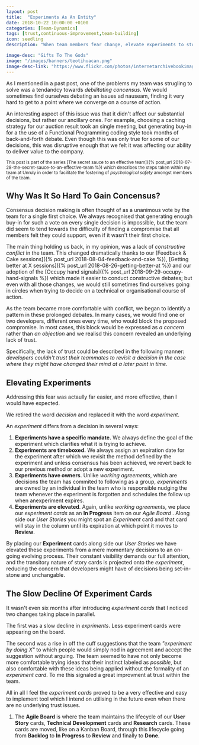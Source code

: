 ```yaml
---
layout: post
title:  "Experiments As An Entity"
date: 2018-10-22 10:00:00 +0100
categories: [Team-Dynamics]
tags: [trust,continuous-improvement,team-building]
icon: seedling
description: "When team members fear change, elevate experiments to story card level"

image-desc: "Gifts To The Gods"
image: "/images/banners/teotihuacan.png"
image-desc-link: "https://www.flickr.com/photos/internetarchivebookimages/14768520815"
---
```




As I mentioned in a past post, one of the problems my team was strugling to solve was a tendandcy towards _debilitating concensus_. We would sometimes find ourselves debating an issues ad nauseam, finding it very hard to get to a point where we converge on a course of action.

An interesting aspect of this issue was that it didn't affect our substantial decisions, but rather our ancillary ones. For example, choosing a caching strategy for our auction result took an single meeting, but generating buy-in for a the use of a Functional Programming coding style took months of back-and-forth debate. Even though this was only true for some of our decisions, this was disruptive enough that we felt it was affecting our ability to deliver value to the company.

<small>This post is part of the series [The secret sauce to an effective team]({% post_url 2018-07-28-the-secret-sauce-to-an-effective-team %}) which describes the steps taken within my team at Unruly in order to facilitate the fostering of _psychological safety_ amongst members of the team.</small>

## Why Was It So Hard To Gain Concensus?

Consensus decision making is often thought of as a unanimous vote by the team for a single first choice. We always recognised that generating enough buy-in for such a vote on every single decision is impossible, but the team did seem to tend towards the difficulty of finding a compromise that all members felt they could support, even if it wasn't their first choice.

The main thing holding us back, in my opinion, was a lack of _constructive conflict_ in the team. This changed dramatically thanks to our [Feedback & Cake sessions]({% post_url 2018-08-04-feedback-and-cake %}), [Getting better at X sessions]({% post_url 2018-08-26-getting-better-at %}) and our adoption of the [Occupy hand signals]({% post_url 2018-09-29-occupy-hand-signals %}) which made it easier to conduct constructive debates; but even with all those changes, we would still sometimes find ourselves going in circles when trying to decide on a technical or organisational course of action.

As the team became more comfortable with conflict, we began to identify a pattern in these prolonged debates. In many cases, we would find one or two developers, different ones every time, who would block the proposed compromise. In most cases, this block would be expressed as _a concern_ rather than _an objection_ and we realisd this concern revealed an underlying lack of trust.

Specifically, the lack of trust could be described in the following manner: _developers couldn't trust their teammates to revisit a decision in the case where they might have changed their mind at a later point in time_.


## Elevating Experiments

Addressing this fear was actaully far easier, and more effective, than I would have expected.

We retired the word _decision_ and replaced it with the word _experiment_.

An _experiment_ differs from a decision in several ways:
1. **Experiments have a specific mandate.** We always define the goal of the experiment which clarifies what it is trying to achieve.
2. **Experiments are timeboxed.** We always assign an expiration date for the experiment after which we revisit the method defined by the experiment and unless consensus has been achieved, we revert back to our previous method or adopt a new experiment.
3. **Experiments have owners**. Unlike _working agreements_, which are decisions the team has commited to following as a group, _experiments_ are owned by an individual in the team who is responsible nudging the team whenever the experiment is forgotten and schedules the follow up when anexperiment expires.
4. **Experiments are elevated**. Again, unlike _working agreements_, we place our _experiment cards_ as an **In Progress** item on our _Agile Board_ <a href="#footnote"><i class="fas fa-asterisk"></i></a>. Along side our _User Stories_ you might spot an _Experiment_ card and that card will stay in the column until its expiration at which point it moves to **Review**.

By placing our **Experiment** cards along side our _User Stories_ we have elevated these experiments from a mere momentary decisions to an on-going evolving process. Their constant visibility demands our full attention, and the transitory nature of story cards is projected onto the _experiment_, reducing the concern that developers might have of decisions being set-in-stone and unchangable.


## The Slow Decline Of Experiment Cards

It wasn't even six months after introducing _experiment cards_ that I noticed two changes taking place in parallel.

The first was a slow decline in _expriments_. Less experiment cards were appearing on the board.

The second was a rise in off the cuff suggestions that the team _"experiment by doing X"_ to which people would simply nod in agreement and accept the suggestion without arguing. The team seemed to have not only become more comfortable trying ideas that their instinct labeled as _possible_, but also comfortable with these ideas being applied without the formality of an _experiment card_. To me this signaled a great improvment at trust within the team.

All in all I feel the _experiment cards_ proved to be a very effective and easy to implement tool which I intend on utilising in the future even when there are no underlying trust issues.

<ol class="footnote" id="footnote">
<li><i class="fas fa-asterisk"></i> The <strong>Agile Board</strong> is where the team maintains the lifecycle of our <strong>User Story</strong> cards, <strong>Technical Development</strong> cards and <strong>Research</strong> cards. These cards are moved, like on a Kanban Board, through this lifecycle going from <strong>Backlog</strong> to <strong>In Progress</strong> to <strong>Review</strong> and finally to <strong>Done</strong>.</li>
</ol>